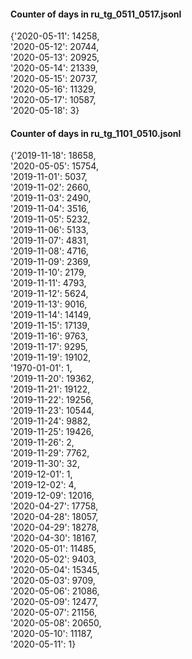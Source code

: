 #### Counter of days in ru_tg_0511_0517.jsonl

{'2020-05-11': 14258,\
 '2020-05-12': 20744,\
 '2020-05-13': 20925,\
 '2020-05-14': 21339,\
 '2020-05-15': 20737,\
 '2020-05-16': 11329,\
 '2020-05-17': 10587,\
 '2020-05-18': 3}
 
 
 #### Counter of days in ru_tg_1101_0510.jsonl

{'2019-11-18': 18658,\
 '2020-05-05': 15754,\
 '2019-11-01': 5037,\
 '2019-11-02': 2660,\
 '2019-11-03': 2490,\
 '2019-11-04': 3516,\
 '2019-11-05': 5232,\
 '2019-11-06': 5133,\
 '2019-11-07': 4831,\
 '2019-11-08': 4716,\
 '2019-11-09': 2369,\
 '2019-11-10': 2179,\
 '2019-11-11': 4793,\
 '2019-11-12': 5624,\
 '2019-11-13': 9016,\
 '2019-11-14': 14149,\
 '2019-11-15': 17139,\
 '2019-11-16': 9763,\
 '2019-11-17': 9295,\
 '2019-11-19': 19102,\
 '1970-01-01': 1,\
 '2019-11-20': 19362,\
 '2019-11-21': 19122,\
 '2019-11-22': 19256,\
 '2019-11-23': 10544,\
 '2019-11-24': 9882,\
 '2019-11-25': 19426,\
 '2019-11-26': 2,\
 '2019-11-29': 7762,\
 '2019-11-30': 32,\
 '2019-12-01': 1,\
 '2019-12-02': 4,\
 '2019-12-09': 12016,\
 '2020-04-27': 17758,\
 '2020-04-28': 18057,\
 '2020-04-29': 18278,\
 '2020-04-30': 18167,\
 '2020-05-01': 11485,\
 '2020-05-02': 9403,\
 '2020-05-04': 15345,\
 '2020-05-03': 9709,\
 '2020-05-06': 21086,\
 '2020-05-09': 12477,\
 '2020-05-07': 21156,\
 '2020-05-08': 20650,\
 '2020-05-10': 11187,\
 '2020-05-11': 1}
 